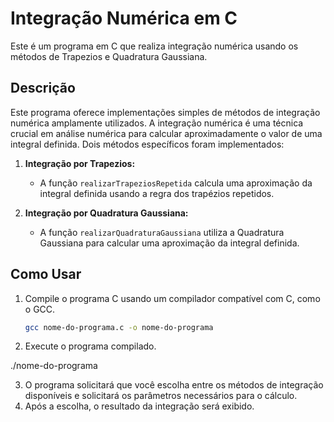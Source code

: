 # Integração Numérica em C

Este é um programa em C que realiza integração numérica usando os métodos de Trapezios e Quadratura Gaussiana.

## Descrição

Este programa oferece implementações simples de métodos de integração numérica amplamente utilizados. A integração numérica é uma técnica crucial em análise numérica para calcular aproximadamente o valor de uma integral definida. Dois métodos específicos foram implementados:

1. **Integração por Trapezios:**
   - A função `realizarTrapeziosRepetida` calcula uma aproximação da integral definida usando a regra dos trapézios repetidos.

2. **Integração por Quadratura Gaussiana:**
   - A função `realizarQuadraturaGaussiana` utiliza a Quadratura Gaussiana para calcular uma aproximação da integral definida.

## Como Usar

1. Compile o programa C usando um compilador compatível com C, como o GCC.
   ```bash
   gcc nome-do-programa.c -o nome-do-programa

2. Execute o programa compilado.

./nome-do-programa

3. O programa solicitará que você escolha entre os métodos de integração disponíveis e solicitará os parâmetros necessários para o cálculo.
4. Após a escolha, o resultado da integração será exibido.
